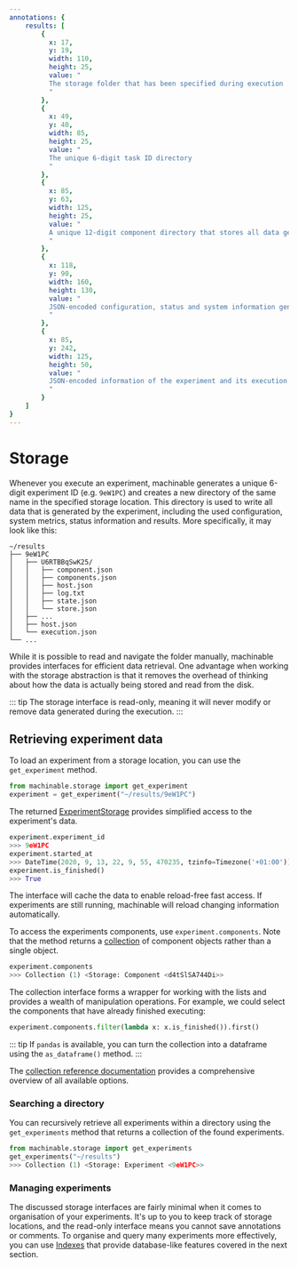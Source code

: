 ```yaml
---
annotations: {
    results: [
        {
          x: 17, 
          y: 19, 
          width: 110,
          height: 25, 
          value: "
          The storage folder that has been specified during execution
          "
        },
        {
          x: 49, 
          y: 40, 
          width: 85,
          height: 25, 
          value: "
          The unique 6-digit task ID directory
          "
        },
        {
          x: 85, 
          y: 63,
          width: 125,
          height: 25, 
          value: "
          A unique 12-digit component directory that stores all data generated by the execution of one of the experiment's component.
          "
        },
        {
          x: 118, 
          y: 90, 
          width: 160,
          height: 130, 
          value: "
          JSON-encoded configuration, status and system information generated during the execution of the components
          "
        },
        {
          x: 85, 
          y: 242, 
          width: 125,
          height: 50, 
          value: "
          JSON-encoded information of the experiment and its execution status
          "
        }
    ]
}
---
```


# Storage

Whenever you execute an experiment, machinable generates a unique 6-digit experiment ID (e.g. `9eW1PC`) and creates a new directory of the same name in the specified storage location. This directory is used to write all data that is generated by the experiment, including the used configuration, system metrics, status information and results. More specifically, it may look like this:

<Annotated name="results" :debug="false">

    ~/results
    ├── 9eW1PC
    │   ├── U6RTBBqSwK25/
    │   │   ├── component.json
    │   │   ├── components.json
    │   │   ├── host.json
    │   │   ├── log.txt
    │   │   ├── state.json
    │   │   └── store.json
    │   ├── ... 
    │   ├── host.json
    │   └── execution.json
    └── ...

</Annotated>

While it is possible to read and navigate the folder manually, machinable provides interfaces for efficient data retrieval. 
One advantage when working with the storage abstraction is that it removes the overhead of thinking about how the data is actually being stored and read from the disk.

::: tip
The storage interface is read-only, meaning it will never modify or remove data generated during the execution.
:::

## Retrieving experiment data

To load an experiment from a storage location, you can use the `get_experiment` method.

```python
from machinable.storage import get_experiment
experiment = get_experiment("~/results/9eW1PC")
```

The returned [ExperimentStorage](../reference/storage.md#experimentstorage) provides simplified access to the experiment's data.

```python
experiment.experiment_id
>>> 9eW1PC
experiment.started_at
>>> DateTime(2020, 9, 13, 22, 9, 55, 470235, tzinfo=Timezone('+01:00'))
experiment.is_finished()
>>> True
```

The interface will cache the data to enable reload-free fast access. If experiments are still running, machinable will reload changing information automatically.

To access the experiments components, use `experiment.components`. Note that the method returns a [collection](../reference/storage.md#collection) of component objects rather than a single object. 

```python
experiment.components
>>> Collection (1) <Storage: Component <d4tSlSA744Di>>
```

The collection interface forms a wrapper for working with the lists and provides a wealth of manipulation operations. For example, we could select the components that have already finished executing: 

```python
experiment.components.filter(lambda x: x.is_finished()).first()
```

::: tip
If `pandas` is available, you can turn the collection into a dataframe using the `as_dataframe()` method.
:::

The [collection reference documentation](../reference/storage.md#collection) provides a comprehensive overview of all available options. 

### Searching a directory

You can recursively retrieve all experiments within a directory using the `get_experiments` method that returns a collection of the found experiments.

```python
from machinable.storage import get_experiments
get_experiments("~/results")
>>> Collection (1) <Storage: Experiment <9eW1PC>>
```

### Managing experiments

The discussed storage interfaces are fairly minimal when it comes to organisation of your experiments. It's up to you to keep track of storage locations, and the read-only interface means you cannot save annotations or comments. To organise and query many experiments more effectively, you can use [Indexes](./index.md) that provide database-like features covered in the next section.